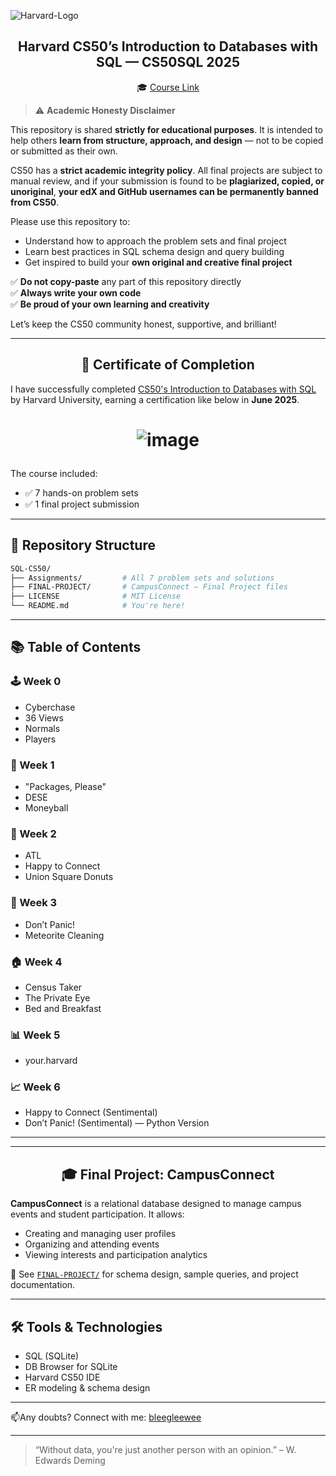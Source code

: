 <p align="center">
  
![Harvard-Logo](https://github.com/user-attachments/assets/51f1e103-7f0d-4356-ab19-18a941d0ff81)

</p>

<h2 align="center">Harvard CS50’s Introduction to Databases with SQL — CS50SQL 2025</h2>

<p align="center">
  🎓 <a href="https://cs50.harvard.edu/sql/">Course Link</a>
</p>


> ⚠️ **Academic Honesty Disclaimer**

This repository is shared **strictly for educational purposes**. It is intended to help others **learn from structure, approach, and design** — not to be copied or submitted as their own.

CS50 has a **strict academic integrity policy**. All final projects are subject to manual review, and if your submission is found to be **plagiarized, copied, or unoriginal**, **your edX and GitHub usernames can be permanently banned from CS50**.

Please use this repository to:
- Understand how to approach the problem sets and final project
- Learn best practices in SQL schema design and query building
- Get inspired to build your **own original and creative final project**

✅ **Do not copy-paste** any part of this repository directly  
✅ **Always write your own code**  
✅ **Be proud of your own learning and creativity**

Let’s keep the CS50 community honest, supportive, and brilliant!  

---
<h2 align = "center"> 🏅 Certificate of Completion </h2>

I have successfully completed [CS50's Introduction to Databases with SQL](https://cs50.harvard.edu/sql/) by Harvard University, earning a certification like below in **June 2025**.

<h1 align = "center">

![image](https://github.com/user-attachments/assets/72daf473-65a9-40da-96d2-4e4c81ba16f2) 

</h1>


The course included:
- ✅ 7 hands-on problem sets
- ✅ 1 final project submission

---

## 📁 Repository Structure

```bash
SQL-CS50/
├── Assignments/         # All 7 problem sets and solutions
├── FINAL-PROJECT/       # CampusConnect — Final Project files
├── LICENSE              # MIT License
└── README.md            # You're here!
````

---

## 📚 Table of Contents

### 🕹️ Week 0
- Cyberchase  
- 36 Views  
- Normals  
- Players  

### 🔗 Week 1
- "Packages, Please"  
- DESE  
- Moneyball  

### 🧱 Week 2
- ATL  
- Happy to Connect  
- Union Square Donuts  

### 🚨 Week 3
- Don’t Panic!  
- Meteorite Cleaning  

### 🏠 Week 4
- Census Taker  
- The Private Eye  
- Bed and Breakfast  

### 📊 Week 5
- your.harvard

### 📈 Week 6
- Happy to Connect (Sentimental)  
- Don’t Panic! (Sentimental) — Python Version

---



---

<h2 align = "center"> 🎓 Final Project: CampusConnect </h2>

**CampusConnect** is a relational database designed to manage campus events and student participation. It allows:

* Creating and managing user profiles
* Organizing and attending events
* Viewing interests and participation analytics

📌 See [`FINAL-PROJECT/`](./FINAL-PROJECT/) for schema design, sample queries, and project documentation.

---

## 🛠️ Tools & Technologies

* SQL (SQLite)
* DB Browser for SQLite
* Harvard CS50 IDE
* ER modeling & schema design

---

📫Any doubts? Connect with me: [bleegleewee](https://github.com/BleeGleeWee)

---

> “Without data, you're just another person with an opinion.” – W. Edwards Deming
